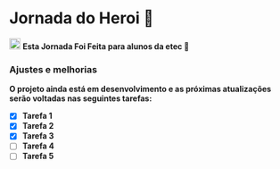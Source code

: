 # Jornada do Heroi  📜

<p><img src ="https://raw.githubusercontent.com/GusCelleguim/Jornada-do-Heroi-/main/imagens/jornadaheroi.webp" width ="20px">  <strong> Esta Jornada Foi Feita para alunos da etec  📜 
</p>

### Ajustes e melhorias

O projeto ainda está em desenvolvimento e as próximas atualizações serão voltadas nas seguintes tarefas:

- [x] Tarefa 1
- [x] Tarefa 2
- [x] Tarefa 3
- [ ] Tarefa 4
- [ ] Tarefa 5